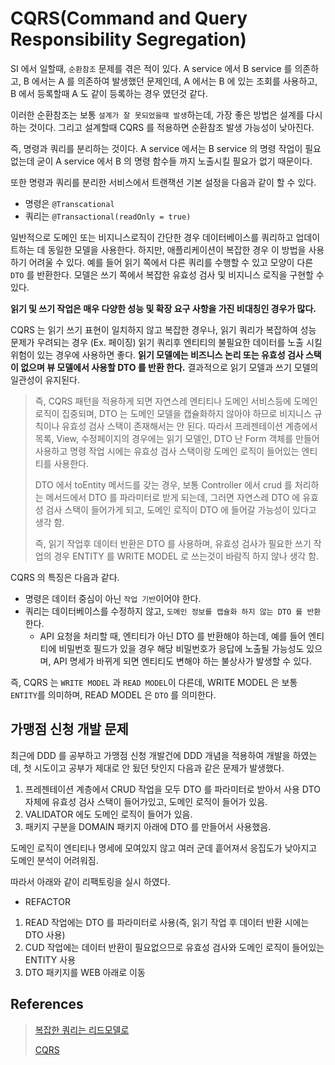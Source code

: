# CQRS(Command and Query Responsibility Segregation)

SI 에서 일할때, `순환참조` 문제를 겪은 적이 있다. A service 에서 B service 를 의존하고, B 에서는 A 를 의존하여 발생했던 문제인데,
A 에서는 B 에 있는 조회를 사용하고, B 에서 등록할때 A 도 같이 등록하는 경우 였던것 같다.

이러한 순환참조는 보통 `설계가 잘 못되었을때 발생`하는데, 가장 좋은 방법은 설계를 다시 하는 것이다. 그리고 설계할때 CQRS 를 적용하면 순환참조 발생 가능성이 낮아진다.

즉, 명령과 쿼리를 분리하는 것이다. A service 에서는 B service 의 명령 작업이 필요없는데 굳이 A service 에서 B 의 명령 함수들 까지 노출시킬 필요가 없기 때문이다.

또한 명령과 쿼리를 분리한 서비스에서 트랜잭션 기본 설정을 다음과 같이 할 수 있다.

- 명령은 `@Transcational`
- 쿼리는 `@Transactional(readOnly = true)` 

일반적으로 도메인 또는 비지니스로직이 간단한 경우 데이터베이스를 쿼리하고 업데이트하는 데 동일한 모델을 사용한다. 하지만, 애플리케이션이 복잡한 경우 이 방법을 사용하기 어려울 수 있다.
예를 들어 읽기 쪽에서 다른 쿼리를 수행할 수 있고 모양이 다른 `DTO` 를 반환한다. 모델은 쓰기 쪽에서 복잡한 유효성 검사 및 비지니스 로직을 구현할 수 있다.

__읽기 및 쓰기 작업은 매우 다양한 성능 및 확장 요구 사항을 가진 비대칭인 경우가 많다.__

CQRS 는 읽기 쓰기 표현이 일치하지 않고 복잡한 경우나, 읽기 쿼리가 복잡하여 성능 문제가 우려되는 경우 (Ex. 페이징) 읽기 쿼리후 엔티티의 불필요한 데이터를 노출 시킬 위험이 있는 경우에 사용하면 좋다. __읽기 모델에는 비즈니스 논리 또는 유효성 검사 스택이 없으며 뷰 모델에서 사용할 DTO 를 반환 한다.__ 결과적으로 읽기 모델과 쓰기 모델의 일관성이 유지된다.

> 즉, CQRS 패턴을 적용하게 되면 자연스레 엔티티나 도메인 서비스등에 도메인 로직이 집중되며, DTO 는 도메인 모델을 캡슐화하지 않아야 하므로 비지니스 규칙이나 유효성 검사 스택이 존재해서는 안 된다. 따라서 프레젠테이션 계층에서 목록, View, 수정페이지의 경우에는 읽기 모델인, DTO 난 Form 객체를 만들어 사용하고 명령 작업 시에는 유효성 검사 스택이랑 도메인 로직이 들어있는 엔티티를 사용한다.
> 
> DTO 에서 toEntity 메서드를 갖는 경우, 보통 Controller 에서 crud 를 처리하는 메서드에서 DTO 를 파라미터로 받게 되는데, 그러면 자연스레 DTO 에 유효성 검사 스택이 들어가게 되고, 도메인 로직이 DTO 에 들어갈 가능성이 있다고 생각 함. 
> 
> 즉, 읽기 작업후 데이터 반환은 DTO 를 사용하며, 유효성 검사가 필요한 쓰기 작업의 경우 ENTITY 를 WRITE MODEL 로 쓰는것이 바람직 하지 않나 생각 함.

CQRS 의 특징은 다음과 같다.

- 명령은 데이터 중심이 아닌 `작업 기반`이어야 한다.
- 쿼리는 데이터베이스를 수정하지 않고, `도메인 정보를 캡슐화 하지 않는 DTO 를 반환`한다.
  - API 요청을 처리할 때, 엔티티가 아닌 DTO 를 반환해야 하는데, 예를 들어 엔티티에 비밀번호 필드가 있을 경우 해당 비밀번호가 응답에 노출될 가능성도 있으며, API 명세가 바뀌게 되면 엔티티도 변해야 하는 불상사가 발생할 수 있다. 

즉, CQRS 는 `WRITE MODEL` 과 `READ MODEL`이 다른데, WRITE MODEL 은 보통 `ENTITY`를 의미하며, READ MODEL 은 `DTO` 를 의미한다.

## 가맹점 신청 개발 문제 

최근에 DDD 를 공부하고 가맹점 신청 개발건에 DDD 개념을 적용하여 개발을 하였는데, 첫 시도이고 공부가 제대로 안 됬던 탓인지 다음과 같은 문제가 발생했다.

1. 프레젠테이션 계층에서 CRUD 작업을 모두 DTO 를 파라미터로 받아서 사용 DTO 자체에 유효성 검사 스택이 들어가있고, 도메인 로직이 들어가 있음.
2. VALIDATOR 에도 도메인 로직이 들어가 있음.
3. 패키지 구분을 DOMAIN 패키지 아래에 DTO 를 만들어서 사용했음.

도메인 로직이 엔티티나 명세에 모여있지 않고 여러 군데 흩어져서 응집도가 낮아지고 도메인 분석이 어려워짐.

따라서 아래와 같이 리팩토링을 실시 하였다.

- REFACTOR

1. READ 작업에는 DTO 를 파라미터로 사용(즉, 읽기 작업 후 데이터 반환 시에는 DTO 사용)
2. CUD 작업에는 데이터 반환이 필요없으므로 유효성 검사와 도메인 로직이 들어있는 ENTITY 사용
3. DTO 패키지를 WEB 아래로 이동

## References

> [복잡한 쿼리는 리드모델로](https://github.com/BAEKJungHo/driven/blob/main/ddd/%EB%8F%84%EB%A9%94%EC%9D%B8%20%EC%A3%BC%EB%8F%84%20%EC%84%A4%EA%B3%84%20%EC%B2%A0%EC%A0%80%20%EC%9E%85%EB%AC%B8/13.%20%EB%AA%85%EC%84%B8(Specification).md#%EB%B3%B5%EC%9E%A1%ED%95%9C-%EC%BF%BC%EB%A6%AC%EB%8A%94-%EB%A6%AC%EB%93%9C%EB%AA%A8%EB%8D%B8%EB%A1%9C)
>
> [CQRS](https://docs.microsoft.com/ko-kr/azure/architecture/patterns/cqrs)
